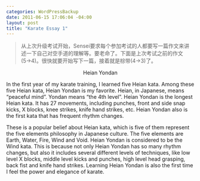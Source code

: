 ```yaml
--- 
categories: WordPressBackup
date: 2011-06-15 17:06:04 -04:00
layout: post
title: "Karate Essay 1"
---
```

<blockquote class="pull alignleft">从上次升级考试开始，Sensei要求每个参加考试的人都要写一篇作文来讲述一下自己对空手道的理解等。要老命了。下面是上次考试之前的作文(5→4)。很快就要开始写下一篇，接着就是棕带(4→3)了。</blockquote>
<p style="text-align: center;">Heian Yondan</p>
In the first year of my karate training, I learned five Heian kata. Among these five Heian kata, Heian Yondan is my favorite. Heian, in Japanese, means “peaceful mind”. Yondan means “the 4th level”. Heian Yondan is the longest Heian kata. It has 27 movements, including punches, front and side snap kicks, X blocks, knee strikes, knife hand strikes, etc. Heian Yondan also is the first kata that has frequent rhythm changes.

These is a popular belief about Heian kata, which is five of them represent the five elements philosophy in Japanese culture. The five elements are Earth, Water, Fire, Wind and Void. Heian Yondan is considered to be the Wind kata. This is because not only Heian Yondan has so many rhythm changes, but also it includes several different levels of techniques, like low level X blocks, middle level kicks and punches, high level head grasping, back fist and knife hand strikes. Learning Heian Yondan is also the first time I feel the power and elegance of karate.
